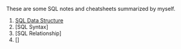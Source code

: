 These are some SQL notes and cheatsheets summarized by myself. 
1. [SQL Data Structure](1_SQL_Data_Structure.ipynb)
2. [SQL Syntax]
3. [SQL Relationship]
4. []
